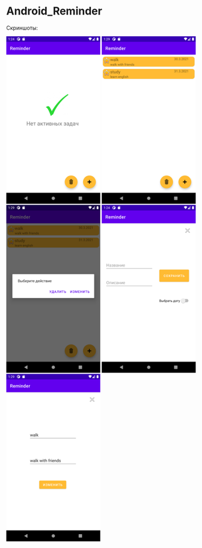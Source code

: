 # Android_Reminder

Скриншоты:

<img src="https://github.com/vacation99/Android_Reminder/blob/main/app/src/main/res/drawable/screenshots/Screenshot_main_1.png" width="250" /> <img src="https://github.com/vacation99/Android_Reminder/blob/main/app/src/main/res/drawable/screenshots/Screenshot_main_2.png" width="250" /> <img src="https://github.com/vacation99/Android_Reminder/blob/main/app/src/main/res/drawable/screenshots/Screenshot_main_3.png" width="250" /> <img src="https://github.com/vacation99/Android_Reminder/blob/main/app/src/main/res/drawable/screenshots/Screenshot_create_1.png" width="250" /> <img src="https://github.com/vacation99/Android_Reminder/blob/main/app/src/main/res/drawable/screenshots/Screenshot_edit_1.png" width="250" />
